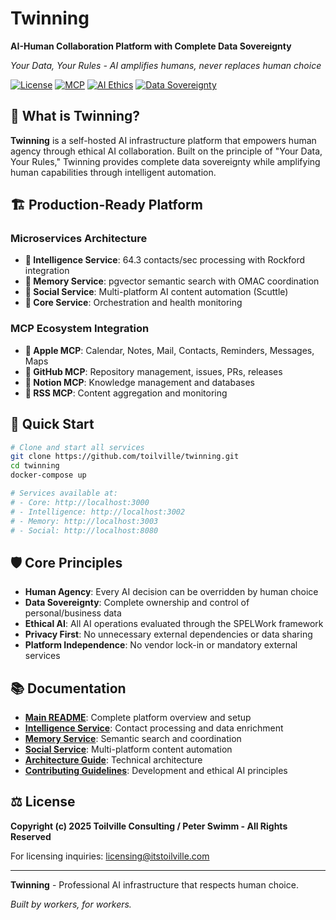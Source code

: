 # Twinning

**AI-Human Collaboration Platform with Complete Data Sovereignty**

*Your Data, Your Rules - AI amplifies humans, never replaces human choice*

[![License](https://img.shields.io/badge/license-All%20Rights%20Reserved-red.svg)](../LICENSE.md)
[![MCP](https://img.shields.io/badge/MCP-Model%20Context%20Protocol-orange.svg)](../docs/MCP_ECOSYSTEM.md)
[![AI Ethics](https://img.shields.io/badge/AI-SPELWork%20Framework-green.svg)](../docs/TWINNING_ARCHITECTURE.md#spelwork-ethical-framework-integration)
[![Data Sovereignty](https://img.shields.io/badge/Data-Self%20Hosted-purple.svg)](../docs/TWINNING_ARCHITECTURE.md#data-sovereignty-architecture)

## 🎯 What is Twinning?

**Twinning** is a self-hosted AI infrastructure platform that empowers human agency through ethical AI collaboration. Built on the principle of "Your Data, Your Rules," Twinning provides complete data sovereignty while amplifying human capabilities through intelligent automation.

## 🏗️ Production-Ready Platform

### Microservices Architecture
- **🧠 Intelligence Service**: 64.3 contacts/sec processing with Rockford integration
- **💾 Memory Service**: pgvector semantic search with OMAC coordination  
- **📱 Social Service**: Multi-platform AI content automation (Scuttle)
- **🎯 Core Service**: Orchestration and health monitoring

### MCP Ecosystem Integration
- **📱 Apple MCP**: Calendar, Notes, Mail, Contacts, Reminders, Messages, Maps
- **🐙 GitHub MCP**: Repository management, issues, PRs, releases
- **📝 Notion MCP**: Knowledge management and databases
- **📡 RSS MCP**: Content aggregation and monitoring

## 🚀 Quick Start

```bash
# Clone and start all services
git clone https://github.com/toilville/twinning.git
cd twinning
docker-compose up

# Services available at:
# - Core: http://localhost:3000
# - Intelligence: http://localhost:3002
# - Memory: http://localhost:3003
# - Social: http://localhost:8080
```

## 🛡️ Core Principles

- **Human Agency**: Every AI decision can be overridden by human choice
- **Data Sovereignty**: Complete ownership and control of personal/business data
- **Ethical AI**: All AI operations evaluated through the SPELWork framework
- **Privacy First**: No unnecessary external dependencies or data sharing
- **Platform Independence**: No vendor lock-in or mandatory external services

## 📚 Documentation

- **[Main README](../README.md)**: Complete platform overview and setup
- **[Intelligence Service](../services/intelligence/README.md)**: Contact processing and data enrichment
- **[Memory Service](../services/memory/README.md)**: Semantic search and coordination
- **[Social Service](../services/social/README.md)**: Multi-platform content automation
- **[Architecture Guide](../docs/TWINNING_ARCHITECTURE.md)**: Technical architecture
- **[Contributing Guidelines](../CONTRIBUTING.md)**: Development and ethical AI principles

## ⚖️ License

**Copyright (c) 2025 Toilville Consulting / Peter Swimm - All Rights Reserved**

For licensing inquiries: licensing@itstoilville.com

---

**Twinning** - Professional AI infrastructure that respects human choice.

*Built by workers, for workers.*
